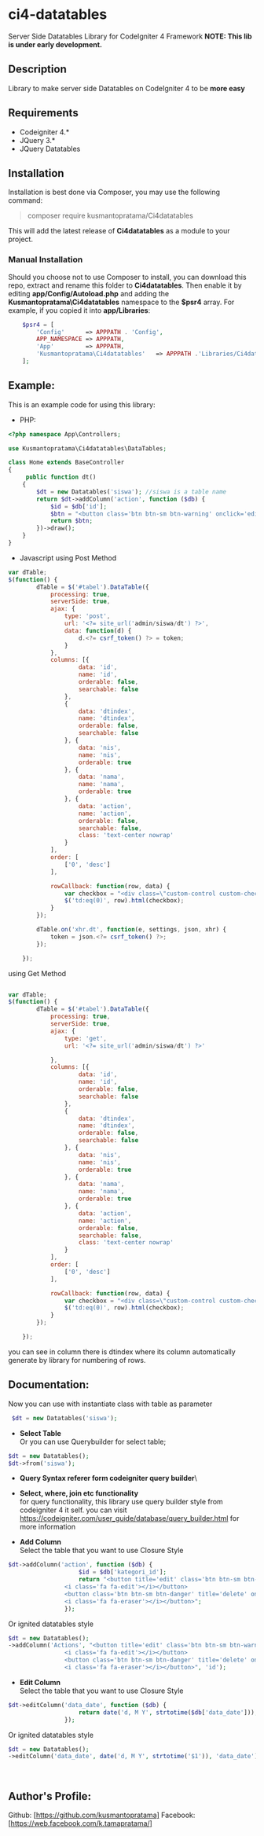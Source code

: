 # ci4-datatables

Server Side Datatables Library for CodeIgniter 4 Framework
**NOTE: This lib is under early development.**

## Description

Library to make server side Datatables on CodeIgniter 4 to be **more easy**

## Requirements

- Codeigniter 4.\*
- JQuery 3.\*
- JQuery Datatables

## Installation

Installation is best done via Composer, you may use the following command:

> composer require kusmantopratama/Ci4datatables

This will add the latest release of **Ci4datatables** as a module to your project.

### Manual Installation

Should you choose not to use Composer to install, you can download this repo, extract and rename this folder to **Ci4datatables**.
Then enable it by editing **app/Config/Autoload.php** and adding the **Kusmantopratama\Ci4datatables**
namespace to the **$psr4** array. For example, if you copied it into **app/Libraries**:

```php
    $psr4 = [
        'Config'      => APPPATH . 'Config',
        APP_NAMESPACE => APPPATH,
        'App'         => APPPATH,
        'Kusmantopratama\Ci4datatables'   => APPPATH .'Libraries/Ci4datatables/src',
    ];
```

## Example:

This is an example code for using this library:

- PHP:

```php
<?php namespace App\Controllers;

use Kusmantopratama\Ci4datatables\DataTables;

class Home extends BaseController
{
	 public function dt()
    {
        $dt = new Datatables('siswa'); //siswa is a table name
        return $dt->addColumn('action', function ($db) {
            $id = $db['id'];
            $btn = "<button class='btn btn-sm btn-warning' onclick='edit(\"$id\")' title='edit'><i class='fa fa-edit'></i></button> <button class='btn btn-sm btn-danger' onclick='del(\"$id\")' title='delete'><i class='fa fa-eraser'></i></button>";
            return $btn;
        })->draw();
    }
}
```

- Javascript
  using Post Method

```javascript using Post Method
var dTable;
$(function() {
        dTable = $('#tabel').DataTable({
            processing: true,
            serverSide: true,
            ajax: {
                type: 'post',
                url: '<?= site_url('admin/siswa/dt') ?>',
                data: function(d) {
                    d.<?= csrf_token() ?> = token;
                }
            },
            columns: [{
                    data: 'id',
                    name: 'id',
                    orderable: false,
                    searchable: false
                },
                {
                    data: 'dtindex',
                    name: 'dtindex',
                    orderable: false,
                    searchable: false
                }, {
                    data: 'nis',
                    name: 'nis',
                    orderable: true
                }, {
                    data: 'nama',
                    name: 'nama',
                    orderable: true
                }, {
                    data: 'action',
                    name: 'action',
                    orderable: false,
                    searchable: false,
                    class: 'text-center nowrap'
                }
            ],
            order: [
                ['0', 'desc']
            ],

            rowCallback: function(row, data) {
                var checkbox = "<div class=\"custom-control custom-checkbox\"><input class=\"custom-control-input cb-child\" name=\"multiple\" type=\"checkbox\" id=\"checkid" + data.id + "\" value=\"" + data.id + "\"><label class=\"custom-control-label\" for=\"checkid" + data.id + "\">&nbsp;</label></div>";
                $('td:eq(0)', row).html(checkbox);
            }
        });

        dTable.on('xhr.dt', function(e, settings, json, xhr) {
            token = json.<?= csrf_token() ?>;
        });

    });
```
using Get Method

```javascript using Get Method

var dTable;
$(function() {
        dTable = $('#tabel').DataTable({
            processing: true,
            serverSide: true,
            ajax: {
                type: 'get',
                url: '<?= site_url('admin/siswa/dt') ?>'

            },
            columns: [{
                    data: 'id',
                    name: 'id',
                    orderable: false,
                    searchable: false
                },
                {
                    data: 'dtindex',
                    name: 'dtindex',
                    orderable: false,
                    searchable: false
                }, {
                    data: 'nis',
                    name: 'nis',
                    orderable: true
                }, {
                    data: 'nama',
                    name: 'nama',
                    orderable: true
                }, {
                    data: 'action',
                    name: 'action',
                    orderable: false,
                    searchable: false,
                    class: 'text-center nowrap'
                }
            ],
            order: [
                ['0', 'desc']
            ],

            rowCallback: function(row, data) {
                var checkbox = "<div class=\"custom-control custom-checkbox\"><input class=\"custom-control-input cb-child\" name=\"multiple\" type=\"checkbox\" id=\"checkid" + data.id + "\" value=\"" + data.id + "\"><label class=\"custom-control-label\" for=\"checkid" + data.id + "\">&nbsp;</label></div>";
                $('td:eq(0)', row).html(checkbox);
            }
        });

    });
```

you can see in column there is dtindex where its column automatically generate by library for numbering of rows.

## Documentation:

Now you can use with instantiate class with table as parameter

```php
 $dt = new Datatables('siswa');
```

- **Select Table**\
  Or you can use Querybuilder for select table;

```php
$dt = new Datatables();
$dt->from('siswa');
```

- **Query Syntax referer form codeigniter query builder**\
- **Select, where, join etc functionality**\
  for query functionality, this library use query builder style from codeigniter 4 it self. you can visit https://codeigniter.com/user_guide/database/query_builder.html
  for more information

- **Add Column**\
  Select the table that you want to use
  Closure Style

```php
$dt->addColumn('action', function ($db) {
                    $id = $db['kategori_id'];
                    return "<button title='edit' class='btn btn-sm btn-warning' onclick='edit(\"$id\")'>
                <i class='fa fa-edit'></i></button>
                <button class='btn btn-sm btn-danger' title='delete' onclick='del(\"$id\")'>
                <i class='fa fa-eraser'></i></button>";
                });
```

Or ignited datatables style

```php
$dt = new Datatables();
->addColumn('Actions', "<button title='edit' class='btn btn-sm btn-warning' onclick='edit("$1")'>
                <i class='fa fa-edit'></i></button>
                <button class='btn btn-sm btn-danger' title='delete' onclick='del("$1")'>
                <i class='fa fa-eraser'></i></button>", 'id');
```

- **Edit Column**\
  Select the table that you want to use
  Closure Style

```php
$dt->editColumn('data_date', function ($db) {
                    return date('d, M Y', strtotime($db['data_date']));
                });
```

Or ignited datatables style

```php
$dt = new Datatables();
->editColumn('data_date', date('d, M Y', strtotime('$1')), 'data_date');
```

<br />

## Author's Profile:

Github: [https://github.com/kusmantopratama]
Facebook: [https://web.facebook.com/k.tamapratama/]

